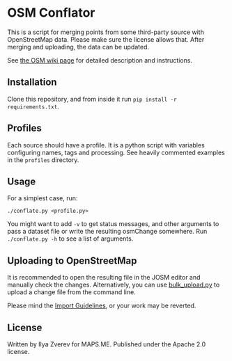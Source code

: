 # OSM Conflator

This is a script for merging points from some third-party source with OpenStreetMap data.
Please make sure the license allows that. After merging and uploading, the data can be updated.

See [the OSM wiki page](https://wiki.openstreetmap.org/wiki/OSM_Conflator) for detailed
description and instructions.

## Installation

Clone this repository, and from inside it run `pip install -r requirements.txt`.

## Profiles

Each source should have a profile. It is a python script with variables configuring
names, tags and processing. See heavily commented examples in the `profiles` directory.

## Usage

For a simplest case, run:

    ./conflate.py <profile.py>

You might want to add `-v` to get status messages, and other arguments to pass a dataset file
or write the resulting osmChange somewhere. Run `./conflate.py -h` to see a list of arguments.

## Uploading to OpenStreetMap

It is recommended to open the resulting file in the JOSM editor and manually check the changes.
Alternatively, you can use [bulk_upload.py](https://wiki.openstreetmap.org/wiki/Bulk_upload.py)
to upload a change file from the command line.

Please mind the [Import Guidelines](https://wiki.openstreetmap.org/wiki/Import/Guidelines), or your
work may be reverted.

## License

Written by Ilya Zverev for MAPS.ME. Published under the Apache 2.0 license.
